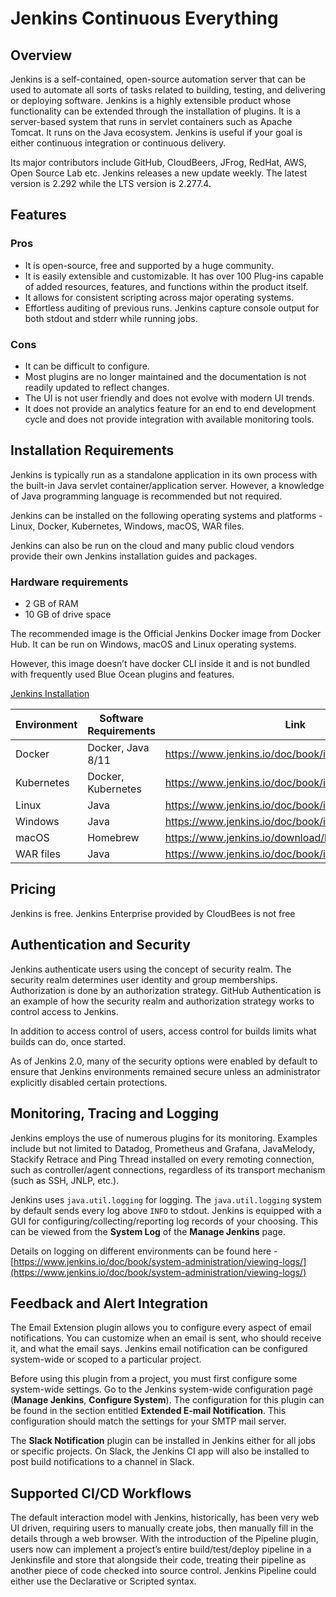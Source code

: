 # Jenkins Continuous Everything

## Overview

Jenkins is a self-contained, open-source automation server that can be used to automate all sorts of tasks related to building, testing, and delivering or deploying software. Jenkins is a highly extensible product whose functionality can be extended through the installation of plugins. It is a server-based system that runs in servlet containers such as Apache Tomcat. It runs on the Java ecosystem. Jenkins is useful if your goal is either continuous integration or continuous delivery. 

Its major contributors include GitHub, CloudBeers, JFrog, RedHat, AWS, Open Source Lab etc. Jenkins releases a new update weekly. The latest version is 2.292 while the LTS version is 2.277.4.

## Features

### Pros

- It is open-source, free and supported by a huge community.
- It is easily extensible and customizable. It has over 100 Plug-ins capable of added resources, features, and functions within the product itself.
- It allows for consistent scripting across major operating systems.
- Effortless auditing of previous runs. Jenkins capture console output for both stdout and stderr while running jobs.

### Cons

- It can be difficult to configure.
- Most plugins are no longer maintained and the documentation is not readily updated to reflect changes.
- The UI is not user friendly and does not evolve with modern UI trends.
- It does not provide an analytics feature for an end to end development cycle and does not provide integration with available monitoring tools.

## Installation Requirements

Jenkins is typically run as a standalone application in its own process with the built-in Java servlet container/application server. However, a knowledge of Java programming language is recommended but not required.

Jenkins can be installed on the following operating systems and platforms - Linux, Docker, Kubernetes, Windows, macOS, WAR files.

Jenkins can also be run on the cloud and many public cloud vendors provide their own Jenkins installation guides and packages.

### Hardware requirements

- 2 GB of RAM
- 10 GB of drive space

The recommended image is the Official Jenkins Docker image from Docker Hub. It can be run on Windows, macOS and Linux operating systems.

However, this image doesn’t have docker CLI inside it and is not bundled with frequently used Blue Ocean plugins and features.

[Jenkins Installation](https://www.notion.so/5c70ecc3ab734031ac9ccb4733149011)

|  Environment | Software Requirements |  Link          
| -----------  | --------------------  | --------------
| Docker       |   Docker, Java 8/11   | https://www.jenkins.io/doc/book/installing/docker/
| Kubernetes   |   Docker, Kubernetes  | https://www.jenkins.io/doc/book/installing/kubernetes/
| Linux        |  Java                 | https://www.jenkins.io/doc/book/installing/linux
| Windows      |  Java                 | https://www.jenkins.io/doc/book/installing/windows
| macOS        | Homebrew              | https://www.jenkins.io/download/lts/macos/
| WAR files    | Java                  | https://www.jenkins.io/doc/book/installing/war-file/


## Pricing

Jenkins is free. Jenkins Enterprise provided by CloudBees is not free

## Authentication and Security

Jenkins authenticate users using the concept of security realm. The security realm determines user identity and group memberships. Authorization is done by an authorization strategy. GitHub Authentication is an example of how the security realm and authorization strategy works to control access to Jenkins.

In addition to access control of users, access control for builds limits what builds can do, once started.

As of Jenkins 2.0, many of the security options were enabled by default to ensure that Jenkins environments remained secure unless an administrator explicitly disabled certain protections.

## Monitoring, Tracing and Logging

Jenkins employs the use of numerous plugins for its monitoring. Examples include but not limited to Datadog, Prometheus and Grafana, JavaMelody, Stackify Retrace and Ping Thread installed on every remoting connection, such as controller/agent connections, regardless of its transport mechanism (such as SSH, JNLP, etc.).

Jenkins uses `java.util.logging` for logging. The `java.util.logging` system by default sends every log above `INFO` to stdout. Jenkins is equipped with a GUI for configuring/collecting/reporting log records of your choosing. This can be viewed from the **System Log**  of the **Manage Jenkins**  page. 

Details on logging on different environments can be found here - [https://www.jenkins.io/doc/book/system-administration/viewing-logs/](https://www.jenkins.io/doc/book/system-administration/viewing-logs/)

## Feedback and Alert Integration

The Email Extension plugin allows you to configure every aspect of email notifications. You can customize when an email is sent, who should receive it, and what the email says. Jenkins email notification can be configured system-wide or scoped to a particular project. 

Before using this plugin from a project, you must first configure some system-wide settings. Go to the Jenkins system-wide configuration page (**Manage Jenkins**, **Configure System**). The configuration for this plugin can be found in the section entitled **Extended E-mail Notification**. This configuration should match the settings for your SMTP mail server.

The **Slack Notification** plugin can be installed in Jenkins either for all jobs or specific projects. On Slack, the Jenkins CI app will also be installed to post build notifications to a channel in Slack.

## Supported CI/CD Workflows

The default interaction model with Jenkins, historically, has been very web UI driven, requiring users to manually create jobs, then manually fill in the details through a web browser. With the introduction of the Pipeline plugin, users now can implement a project’s entire build/test/deploy pipeline in a Jenkinsfile and store that alongside their code, treating their pipeline as another piece of code checked into source control. Jenkins Pipeline could either use the Declarative or Scripted syntax.
